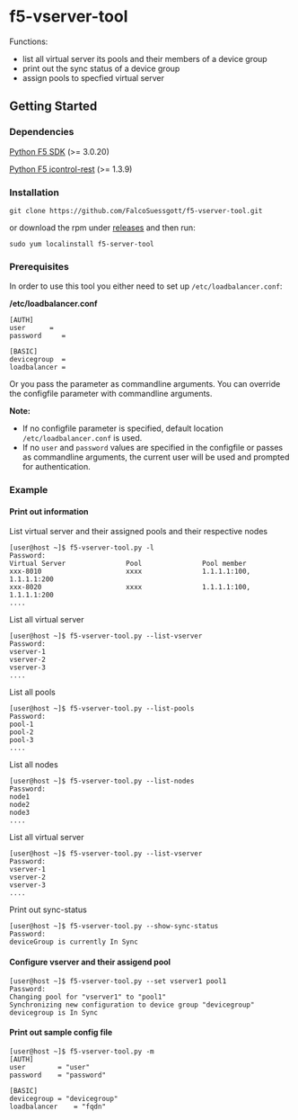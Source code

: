 # f5-vserver-tool
Functions:
* list all virtual server its pools and their members of a device group
* print out the sync status of a device group
* assign pools to specfied virtual server
## Getting Started

### Dependencies 

[Python F5 SDK](https://github.com/F5Networks/f5-common-python/releases)
(>= 3.0.20)

[Python F5 icontrol-rest](https://github.com/F5Networks/f5-icontrol-rest-python)
(>= 1.3.9)

### Installation
```
git clone https://github.com/FalcoSuessgott/f5-vserver-tool.git 
```

or download the rpm under [releases](https://github.com/FalcoSuessgott/f5-vserver-tool/releases) and then run:
```
sudo yum localinstall f5-server-tool
```

### Prerequisites
In order to use this tool you either need to set up `/etc/loadbalancer.conf`:

**/etc/loadbalancer.conf**
```
[AUTH]
user      = 
password	 = 

[BASIC]
devicegroup	 =
loadbalancer = 
```

Or you pass the parameter as commandline arguments.
You can override the configfile parameter with commandline arguments.

**Note:**
 * If no configfile parameter is specified, default location `/etc/loadbalancer.conf` is used.
 * If no `user` and `password` values are specified in the configfile or passes as commandline arguments, the current user will be used and prompted for authentication.

### Example

#### Print out information 
List virtual server and their assigned pools and their respective nodes

```
[user@host ~]$ f5-vserver-tool.py -l
Password:
Virtual Server               Pool               Pool member
xxx-8010                     xxxx               1.1.1.1:100, 1.1.1.1:200
xxx-8020                     xxxx               1.1.1.1:100, 1.1.1.1:200
....
```


List all virtual server
```
[user@host ~]$ f5-vserver-tool.py --list-vserver
Password:
vserver-1
vserver-2
vserver-3
....
```

List all pools
```
[user@host ~]$ f5-vserver-tool.py --list-pools
Password:
pool-1
pool-2
pool-3
....
```

List all nodes
```
[user@host ~]$ f5-vserver-tool.py --list-nodes
Password:
node1
node2
node3
....
```

List all virtual server
```
[user@host ~]$ f5-vserver-tool.py --list-vserver
Password:
vserver-1
vserver-2
vserver-3
....
```

Print out sync-status 
```
[user@host ~]$ f5-vserver-tool.py --show-sync-status
Password: 
deviceGroup is currently In Sync

```

#### Configure vserver and their assigend pool
```
[user@host ~]$ f5-vserver-tool.py --set vserver1 pool1
Password: 
Changing pool for "vserver1" to "pool1"
Synchronizing new configuration to device group "devicegroup"
devicegroup is In Sync
```

#### Print out sample config file
```
[user@host ~]$ f5-vserver-tool.py -m
[AUTH]
user		= "user"
password	= "password"

[BASIC]
devicegroup	= "devicegroup"
loadbalancer	= "fqdn"
```
